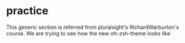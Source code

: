 # practice

This generic section is referred from pluralsight's RichardWarburton's course. 
We are trying to see how the new oh-zsh-theme looks like
